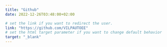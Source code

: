 ```yaml
---
title: "Github"
date: 2022-12-26T03:48:00+02:00

# set the link if you want to redirect the user.
link: "https://github.com/VILPAUTOEE"
# set the html target parameter if you want to change default behavior
target: "_blank"
---
```


